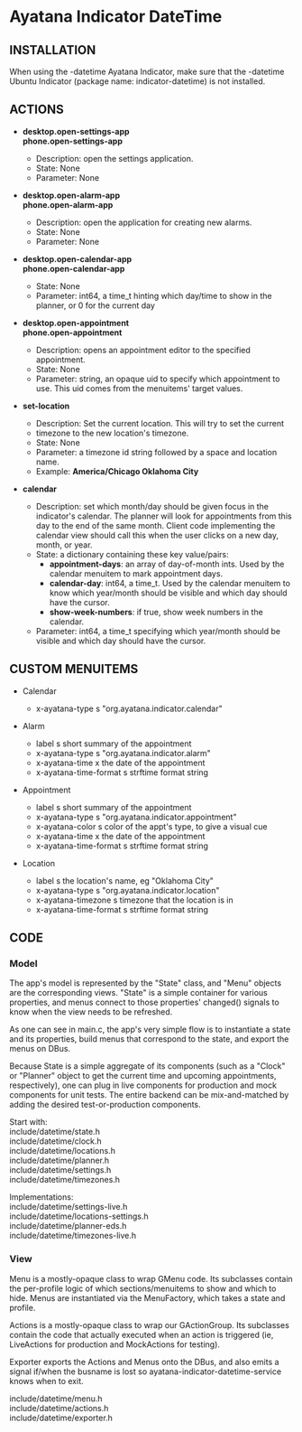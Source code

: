 # Ayatana Indicator DateTime

## INSTALLATION

When using the -datetime Ayatana Indicator, make sure that the -datetime
Ubuntu Indicator (package name: indicator-datetime) is not installed.

## ACTIONS

 * **desktop.open-settings-app**<br />
   **phone.open-settings-app**
    - Description: open the settings application.
    - State: None
    - Parameter: None

 * **desktop.open-alarm-app**<br />
   **phone.open-alarm-app**
    - Description: open the application for creating new alarms.
    - State: None
    - Parameter: None

 * **desktop.open-calendar-app**<br />
   **phone.open-calendar-app**
    - State: None
    - Parameter: int64, a time_t hinting which day/time to show in the planner,
                 or 0 for the current day

 * **desktop.open-appointment**<br />
   **phone.open-appointment**
    - Description: opens an appointment editor to the specified appointment.
    - State: None
    - Parameter: string, an opaque uid to specify which appointment to use.
                 This uid comes from the menuitems' target values.

 * **set-location**
    - Description: Set the current location. This will try to set the current
    - timezone to the new location's timezone.
    - State: None
    - Parameter: a timezone id string followed by a space and location name.
    - Example: **America/Chicago Oklahoma City**

 * **calendar**
    - Description: set which month/day should be given focus in the indicator's
                   calendar. The planner will look for appointments from this
                   day to the end of the same month.
                   Client code implementing the calendar view should call this
                   when the user clicks on a new day, month, or year.
    - State: a dictionary containing these key value/pairs:
        - **appointment-days**: an array of day-of-month ints. Used by the
                              calendar menuitem to mark appointment days.
        - **calendar-day**: int64, a time_t. Used by the calendar menuitem
                          to know which year/month should be visible
                          and which day should have the cursor.
        - **show-week-numbers**: if true, show week numbers in the calendar.
    - Parameter: int64, a time_t specifying which year/month should be visible
                 and which day should have the cursor.


## CUSTOM MENUITEMS

 * Calendar
   - x-ayatana-type         s "org.ayatana.indicator.calendar"

 * Alarm
   - label                    s short summary of the appointment
   - x-ayatana-type         s "org.ayatana.indicator.alarm"
   - x-ayatana-time         x the date of the appointment
   - x-ayatana-time-format  s strftime format string

 * Appointment
   - label                    s short summary of the appointment
   - x-ayatana-type         s "org.ayatana.indicator.appointment"
   - x-ayatana-color        s color of the appt's type, to give a visual cue
   - x-ayatana-time         x the date of the appointment
   - x-ayatana-time-format  s strftime format string

 * Location
   - label                    s the location's name, eg "Oklahoma City"
   - x-ayatana-type         s "org.ayatana.indicator.location"
   - x-ayatana-timezone     s timezone that the location is in
   - x-ayatana-time-format  s strftime format string



## CODE

### Model

  The app's model is represented by the "State" class, and "Menu" objects
  are the corresponding views. "State" is a simple container for various
  properties, and menus connect to those properties' changed() signals to
  know when the view needs to be refreshed.

  As one can see in main.c, the app's very simple flow is to instantiate
  a state and its properties, build menus that correspond to the state,
  and export the menus on DBus.

  Because State is a simple aggregate of its components (such as a "Clock"
  or "Planner" object to get the current time and upcoming appointments,
  respectively), one can plug in live components for production and mock
  components for unit tests. The entire backend can be mix-and-matched by
  adding the desired test-or-production components.

  Start with:<br />
  include/datetime/state.h<br />
  include/datetime/clock.h<br />
  include/datetime/locations.h<br />
  include/datetime/planner.h<br />
  include/datetime/settings.h<br />
  include/datetime/timezones.h<br />

  Implementations:<br />
  include/datetime/settings-live.h<br />
  include/datetime/locations-settings.h<br />
  include/datetime/planner-eds.h<br />
  include/datetime/timezones-live.h<br />

### View

  Menu is a mostly-opaque class to wrap GMenu code. Its subclasses contain
  the per-profile logic of which sections/menuitems to show and which to hide.
  Menus are instantiated via the MenuFactory, which takes a state and profile.

  Actions is a mostly-opaque class to wrap our GActionGroup. Its subclasses
  contain the code that actually executed when an action is triggered (ie,
  LiveActions for production and MockActions for testing).

  Exporter exports the Actions and Menus onto the DBus, and also emits a
  signal if/when the busname is lost so
  ayatana-indicator-datetime-service knows when to exit.

  include/datetime/menu.h<br />
  include/datetime/actions.h<br />
  include/datetime/exporter.h<br />

